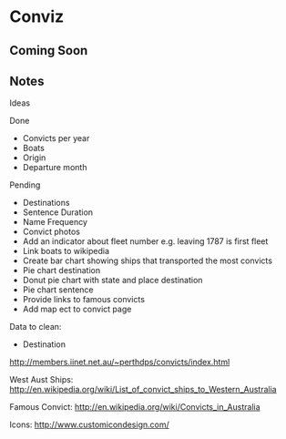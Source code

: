 # Conviz

## Coming Soon

## Notes

Ideas

Done
 * Convicts per year
 * Boats
 * Origin
 * Departure month

Pending
 * Destinations
 * Sentence Duration
 * Name Frequency
 * Convict photos
 * Add an indicator about fleet number e.g. leaving 1787 is first fleet
 * Link boats to wikipedia
 * Create bar chart showing ships that transported the most convicts
 * Pie chart destination
 * Donut pie chart with state and place destination
 * Pie chart sentence
 * Provide links to famous convicts
 * Add map ect to convict page

Data to clean:
 * Destination

http://members.iinet.net.au/~perthdps/convicts/index.html

West Aust Ships:
http://en.wikipedia.org/wiki/List_of_convict_ships_to_Western_Australia

Famous Convict:
http://en.wikipedia.org/wiki/Convicts_in_Australia

Icons:
http://www.customicondesign.com/

